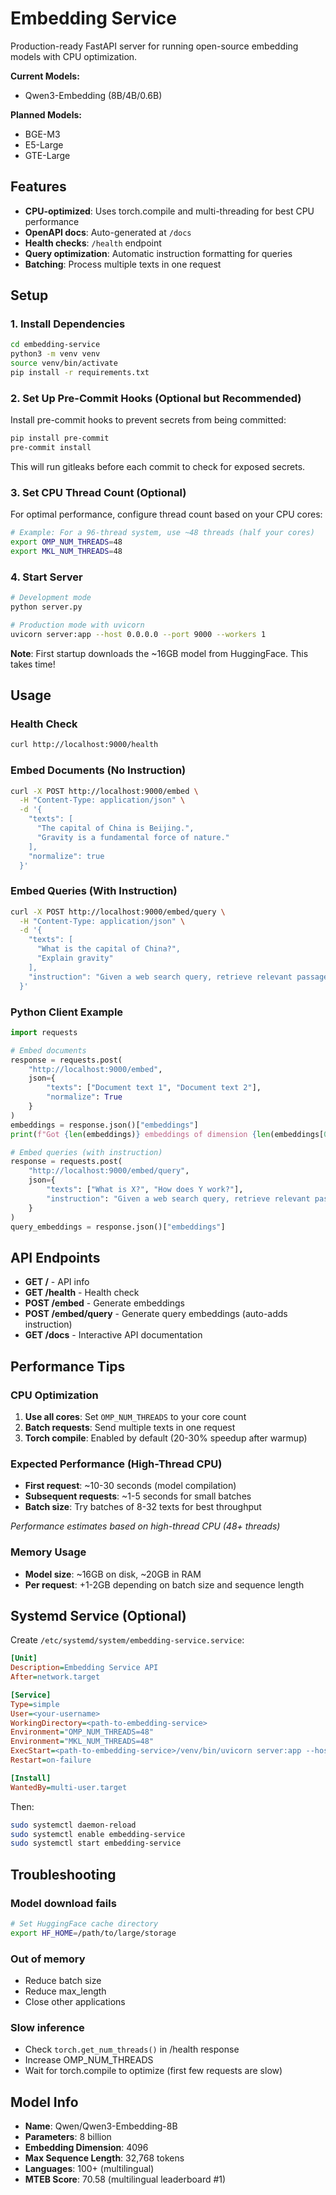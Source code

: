 # Embedding Service

Production-ready FastAPI server for running open-source embedding models with CPU optimization.

**Current Models:**
- Qwen3-Embedding (8B/4B/0.6B)

**Planned Models:**
- BGE-M3
- E5-Large
- GTE-Large

## Features

- **CPU-optimized**: Uses torch.compile and multi-threading for best CPU performance
- **OpenAPI docs**: Auto-generated at `/docs`
- **Health checks**: `/health` endpoint
- **Query optimization**: Automatic instruction formatting for queries
- **Batching**: Process multiple texts in one request

## Setup

### 1. Install Dependencies

```bash
cd embedding-service
python3 -m venv venv
source venv/bin/activate
pip install -r requirements.txt
```

### 2. Set Up Pre-Commit Hooks (Optional but Recommended)

Install pre-commit hooks to prevent secrets from being committed:

```bash
pip install pre-commit
pre-commit install
```

This will run gitleaks before each commit to check for exposed secrets.

### 3. Set CPU Thread Count (Optional)

For optimal performance, configure thread count based on your CPU cores:

```bash
# Example: For a 96-thread system, use ~48 threads (half your cores)
export OMP_NUM_THREADS=48
export MKL_NUM_THREADS=48
```

### 4. Start Server

```bash
# Development mode
python server.py

# Production mode with uvicorn
uvicorn server:app --host 0.0.0.0 --port 9000 --workers 1
```

**Note**: First startup downloads the ~16GB model from HuggingFace. This takes time!

## Usage

### Health Check

```bash
curl http://localhost:9000/health
```

### Embed Documents (No Instruction)

```bash
curl -X POST http://localhost:9000/embed \
  -H "Content-Type: application/json" \
  -d '{
    "texts": [
      "The capital of China is Beijing.",
      "Gravity is a fundamental force of nature."
    ],
    "normalize": true
  }'
```

### Embed Queries (With Instruction)

```bash
curl -X POST http://localhost:9000/embed/query \
  -H "Content-Type: application/json" \
  -d '{
    "texts": [
      "What is the capital of China?",
      "Explain gravity"
    ],
    "instruction": "Given a web search query, retrieve relevant passages that answer the query"
  }'
```

### Python Client Example

```python
import requests

# Embed documents
response = requests.post(
    "http://localhost:9000/embed",
    json={
        "texts": ["Document text 1", "Document text 2"],
        "normalize": True
    }
)
embeddings = response.json()["embeddings"]
print(f"Got {len(embeddings)} embeddings of dimension {len(embeddings[0])}")

# Embed queries (with instruction)
response = requests.post(
    "http://localhost:9000/embed/query",
    json={
        "texts": ["What is X?", "How does Y work?"],
        "instruction": "Given a web search query, retrieve relevant passages"
    }
)
query_embeddings = response.json()["embeddings"]
```

## API Endpoints

- **GET /** - API info
- **GET /health** - Health check
- **POST /embed** - Generate embeddings
- **POST /embed/query** - Generate query embeddings (auto-adds instruction)
- **GET /docs** - Interactive API documentation

## Performance Tips

### CPU Optimization

1. **Use all cores**: Set `OMP_NUM_THREADS` to your core count
2. **Batch requests**: Send multiple texts in one request
3. **Torch compile**: Enabled by default (20-30% speedup after warmup)

### Expected Performance (High-Thread CPU)

- **First request**: ~10-30 seconds (model compilation)
- **Subsequent requests**: ~1-5 seconds for small batches
- **Batch size**: Try batches of 8-32 texts for best throughput

*Performance estimates based on high-thread CPU (48+ threads)*

### Memory Usage

- **Model size**: ~16GB on disk, ~20GB in RAM
- **Per request**: +1-2GB depending on batch size and sequence length

## Systemd Service (Optional)

Create `/etc/systemd/system/embedding-service.service`:

```ini
[Unit]
Description=Embedding Service API
After=network.target

[Service]
Type=simple
User=<your-username>
WorkingDirectory=<path-to-embedding-service>
Environment="OMP_NUM_THREADS=48"
Environment="MKL_NUM_THREADS=48"
ExecStart=<path-to-embedding-service>/venv/bin/uvicorn server:app --host 0.0.0.0 --port 9000
Restart=on-failure

[Install]
WantedBy=multi-user.target
```

Then:
```bash
sudo systemctl daemon-reload
sudo systemctl enable embedding-service
sudo systemctl start embedding-service
```

## Troubleshooting

### Model download fails
```bash
# Set HuggingFace cache directory
export HF_HOME=/path/to/large/storage
```

### Out of memory
- Reduce batch size
- Reduce max_length
- Close other applications

### Slow inference
- Check `torch.get_num_threads()` in /health response
- Increase OMP_NUM_THREADS
- Wait for torch.compile to optimize (first few requests are slow)

## Model Info

- **Name**: Qwen/Qwen3-Embedding-8B
- **Parameters**: 8 billion
- **Embedding Dimension**: 4096
- **Max Sequence Length**: 32,768 tokens
- **Languages**: 100+ (multilingual)
- **MTEB Score**: 70.58 (multilingual leaderboard #1)
